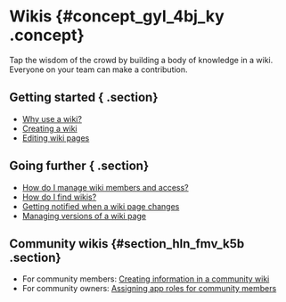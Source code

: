 # Wikis {#concept_gyl_4bj_ky .concept}

Tap the wisdom of the crowd by building a body of knowledge in a wiki. Everyone on your team can make a contribution.

## Getting started { .section}

-   [Why use a wiki?](c_wikis_overview.md)
-   [Creating a wiki](t_wikis_create_wikis.md)
-   [Editing wiki pages](t_wikis_edit_pages.md)

## Going further { .section}

-   [How do I manage wiki members and access?](t_wikis_control_access.md)
-   [How do I find wikis?](t_wikis_find_wikis.md)
-   [Getting notified when a wiki page changes](t_wikis_track_changes.md)
-   [Managing versions of a wiki page](t_wikis_versioning.md)

## Community wikis {#section_hln_fmv_k5b .section}

-   For community members: [Creating information in a community wiki](../communities/community_wiki_frame.md)
-   For community owners: [Assigning app roles for community members](../communities/managing_roles_for_community_members.md)

